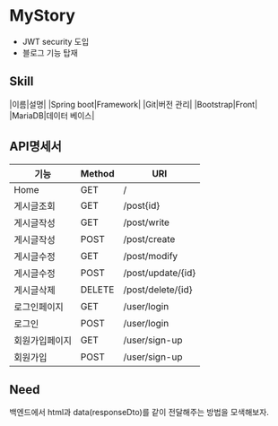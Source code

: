 # MyStory

- JWT security 도입
- 블로그 기능 탑재


## Skill

|이름|설명|
|Spring boot|Framework|
|Git|버전 관리|
|Bootstrap|Front|
|MariaDB|데이터 베이스|


## API명세서

|기능|Method|URI|
|---|---|---|
|Home|GET|/|
|게시글조회|GET|/post{id}|
|게시글작성|GET|/post/write|
|게시글작성|POST|/post/create|
|게시글수정|GET|/post/modify|
|게시글수정|POST|/post/update/{id}|
|게시글삭제|DELETE|/post/delete/{id}|
|로그인페이지|GET|/user/login|
|로그인|POST|/user/login|
|회원가입페이지|GET|/user/sign-up|
|회원가입|POST|/user/sign-up|


## Need

백엔드에서 html과 data(responseDto)를 같이 전달해주는 방법을 모색해보자.

